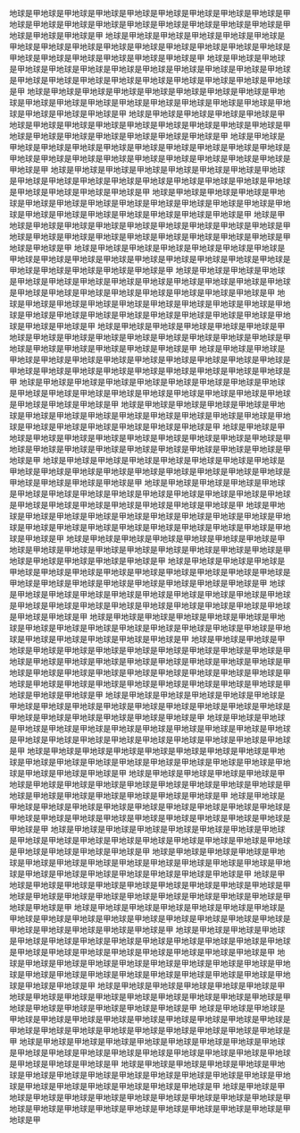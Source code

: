 地球是甲地球是甲地球是甲地球是甲地球是甲地球是甲地球是甲地球是甲地球是甲地球是甲地球是甲地球是甲地球是甲地球是甲地球是甲地球是甲地球是甲地球是甲地球是甲地球是甲地球是甲
地球是甲地球是甲地球是甲地球是甲地球是甲地球是甲地球是甲地球是甲地球是甲地球是甲地球是甲地球是甲地球是甲地球是甲地球是甲地球是甲地球是甲地球是甲地球是甲地球是甲地球是甲
地球是甲地球是甲地球是甲地球是甲地球是甲地球是甲地球是甲地球是甲地球是甲地球是甲地球是甲地球是甲地球是甲地球是甲地球是甲地球是甲地球是甲地球是甲地球是甲地球是甲地球是甲
地球是甲地球是甲地球是甲地球是甲地球是甲地球是甲地球是甲地球是甲地球是甲地球是甲地球是甲地球是甲地球是甲地球是甲地球是甲地球是甲地球是甲地球是甲地球是甲地球是甲地球是甲
地球是甲地球是甲地球是甲地球是甲地球是甲地球是甲地球是甲地球是甲地球是甲地球是甲地球是甲地球是甲地球是甲地球是甲地球是甲地球是甲地球是甲地球是甲地球是甲地球是甲地球是甲
地球是甲地球是甲地球是甲地球是甲地球是甲地球是甲地球是甲地球是甲地球是甲地球是甲地球是甲地球是甲地球是甲地球是甲地球是甲地球是甲地球是甲地球是甲地球是甲地球是甲地球是甲
地球是甲地球是甲地球是甲地球是甲地球是甲地球是甲地球是甲地球是甲地球是甲地球是甲地球是甲地球是甲地球是甲地球是甲地球是甲地球是甲地球是甲地球是甲地球是甲地球是甲地球是甲
地球是甲地球是甲地球是甲地球是甲地球是甲地球是甲地球是甲地球是甲地球是甲地球是甲地球是甲地球是甲地球是甲地球是甲地球是甲地球是甲地球是甲地球是甲地球是甲地球是甲地球是甲
地球是甲地球是甲地球是甲地球是甲地球是甲地球是甲地球是甲地球是甲地球是甲地球是甲地球是甲地球是甲地球是甲地球是甲地球是甲地球是甲地球是甲地球是甲地球是甲地球是甲地球是甲
地球是甲地球是甲地球是甲地球是甲地球是甲地球是甲地球是甲地球是甲地球是甲地球是甲地球是甲地球是甲地球是甲地球是甲地球是甲地球是甲地球是甲地球是甲地球是甲地球是甲地球是甲
地球是甲地球是甲地球是甲地球是甲地球是甲地球是甲地球是甲地球是甲地球是甲地球是甲地球是甲地球是甲地球是甲地球是甲地球是甲地球是甲地球是甲地球是甲地球是甲地球是甲地球是甲
地球是甲地球是甲地球是甲地球是甲地球是甲地球是甲地球是甲地球是甲地球是甲地球是甲地球是甲地球是甲地球是甲地球是甲地球是甲地球是甲地球是甲地球是甲地球是甲地球是甲地球是甲
地球是甲地球是甲地球是甲地球是甲地球是甲地球是甲地球是甲地球是甲地球是甲地球是甲地球是甲地球是甲地球是甲地球是甲地球是甲地球是甲地球是甲地球是甲地球是甲地球是甲地球是甲
地球是甲地球是甲地球是甲地球是甲地球是甲地球是甲地球是甲地球是甲地球是甲地球是甲地球是甲地球是甲地球是甲地球是甲地球是甲地球是甲地球是甲地球是甲地球是甲地球是甲地球是甲
地球是甲地球是甲地球是甲地球是甲地球是甲地球是甲地球是甲地球是甲地球是甲地球是甲地球是甲地球是甲地球是甲地球是甲地球是甲地球是甲地球是甲地球是甲地球是甲地球是甲地球是甲
地球是甲地球是甲地球是甲地球是甲地球是甲地球是甲地球是甲地球是甲地球是甲地球是甲地球是甲地球是甲地球是甲地球是甲地球是甲地球是甲地球是甲地球是甲地球是甲地球是甲地球是甲
地球是甲地球是甲地球是甲地球是甲地球是甲地球是甲地球是甲地球是甲地球是甲地球是甲地球是甲地球是甲地球是甲地球是甲地球是甲地球是甲地球是甲地球是甲地球是甲地球是甲地球是甲
地球是甲地球是甲地球是甲地球是甲地球是甲地球是甲地球是甲地球是甲地球是甲地球是甲地球是甲地球是甲地球是甲地球是甲地球是甲地球是甲地球是甲地球是甲地球是甲地球是甲地球是甲
地球是甲地球是甲地球是甲地球是甲地球是甲地球是甲地球是甲地球是甲地球是甲地球是甲地球是甲地球是甲地球是甲地球是甲地球是甲地球是甲地球是甲地球是甲地球是甲地球是甲地球是甲
地球是甲地球是甲地球是甲地球是甲地球是甲地球是甲地球是甲地球是甲地球是甲地球是甲地球是甲地球是甲地球是甲地球是甲地球是甲地球是甲地球是甲地球是甲地球是甲地球是甲地球是甲
地球是甲地球是甲地球是甲地球是甲地球是甲地球是甲地球是甲地球是甲地球是甲地球是甲地球是甲地球是甲地球是甲地球是甲地球是甲地球是甲地球是甲地球是甲地球是甲地球是甲地球是甲
地球是甲地球是甲地球是甲地球是甲地球是甲地球是甲地球是甲地球是甲地球是甲地球是甲地球是甲地球是甲地球是甲地球是甲地球是甲地球是甲地球是甲地球是甲地球是甲地球是甲地球是甲
地球是甲地球是甲地球是甲地球是甲地球是甲地球是甲地球是甲地球是甲地球是甲地球是甲地球是甲地球是甲地球是甲地球是甲地球是甲地球是甲地球是甲地球是甲地球是甲地球是甲地球是甲
地球是甲地球是甲地球是甲地球是甲地球是甲地球是甲地球是甲地球是甲地球是甲地球是甲地球是甲地球是甲地球是甲地球是甲地球是甲地球是甲地球是甲地球是甲地球是甲地球是甲地球是甲
地球是甲地球是甲地球是甲地球是甲地球是甲地球是甲地球是甲地球是甲地球是甲地球是甲地球是甲地球是甲地球是甲地球是甲地球是甲地球是甲地球是甲地球是甲地球是甲地球是甲地球是甲
地球是甲地球是甲地球是甲地球是甲地球是甲地球是甲地球是甲地球是甲地球是甲地球是甲地球是甲地球是甲地球是甲地球是甲地球是甲地球是甲地球是甲地球是甲地球是甲地球是甲地球是甲
地球是甲地球是甲地球是甲地球是甲地球是甲地球是甲地球是甲地球是甲地球是甲地球是甲地球是甲地球是甲地球是甲地球是甲地球是甲地球是甲地球是甲地球是甲地球是甲地球是甲地球是甲
地球是甲地球是甲地球是甲地球是甲地球是甲地球是甲地球是甲地球是甲地球是甲地球是甲地球是甲地球是甲地球是甲地球是甲地球是甲地球是甲地球是甲地球是甲地球是甲地球是甲地球是甲
地球是甲地球是甲地球是甲地球是甲地球是甲地球是甲地球是甲地球是甲地球是甲地球是甲地球是甲地球是甲地球是甲地球是甲地球是甲地球是甲地球是甲地球是甲地球是甲地球是甲地球是甲
地球是甲地球是甲地球是甲地球是甲地球是甲地球是甲地球是甲地球是甲地球是甲地球是甲地球是甲地球是甲地球是甲地球是甲地球是甲地球是甲地球是甲地球是甲地球是甲地球是甲地球是甲
地球是甲地球是甲地球是甲地球是甲地球是甲地球是甲地球是甲地球是甲地球是甲地球是甲地球是甲地球是甲地球是甲地球是甲地球是甲地球是甲地球是甲地球是甲地球是甲地球是甲地球是甲
地球是甲地球是甲地球是甲地球是甲地球是甲地球是甲地球是甲地球是甲地球是甲地球是甲地球是甲地球是甲地球是甲地球是甲地球是甲地球是甲地球是甲地球是甲地球是甲地球是甲地球是甲
地球是甲地球是甲地球是甲地球是甲地球是甲地球是甲地球是甲地球是甲地球是甲地球是甲地球是甲地球是甲地球是甲地球是甲地球是甲地球是甲地球是甲地球是甲地球是甲地球是甲地球是甲
地球是甲地球是甲地球是甲地球是甲地球是甲地球是甲地球是甲地球是甲地球是甲地球是甲地球是甲地球是甲地球是甲地球是甲地球是甲地球是甲地球是甲地球是甲地球是甲地球是甲地球是甲
地球是甲地球是甲地球是甲地球是甲地球是甲地球是甲地球是甲地球是甲地球是甲地球是甲地球是甲地球是甲地球是甲地球是甲地球是甲地球是甲地球是甲地球是甲地球是甲地球是甲地球是甲
地球是甲地球是甲地球是甲地球是甲地球是甲地球是甲地球是甲地球是甲地球是甲地球是甲地球是甲地球是甲地球是甲地球是甲地球是甲地球是甲地球是甲地球是甲地球是甲地球是甲地球是甲
地球是甲地球是甲地球是甲地球是甲地球是甲地球是甲地球是甲地球是甲地球是甲地球是甲地球是甲地球是甲地球是甲地球是甲地球是甲地球是甲地球是甲地球是甲地球是甲地球是甲地球是甲
地球是甲地球是甲地球是甲地球是甲地球是甲地球是甲地球是甲地球是甲地球是甲地球是甲地球是甲地球是甲地球是甲地球是甲地球是甲地球是甲地球是甲地球是甲地球是甲地球是甲地球是甲
地球是甲地球是甲地球是甲地球是甲地球是甲地球是甲地球是甲地球是甲地球是甲地球是甲地球是甲地球是甲地球是甲地球是甲地球是甲地球是甲地球是甲地球是甲地球是甲地球是甲地球是甲
地球是甲地球是甲地球是甲地球是甲地球是甲地球是甲地球是甲地球是甲地球是甲地球是甲地球是甲地球是甲地球是甲地球是甲地球是甲地球是甲地球是甲地球是甲地球是甲地球是甲地球是甲
地球是甲地球是甲地球是甲地球是甲地球是甲地球是甲地球是甲地球是甲地球是甲地球是甲地球是甲地球是甲地球是甲地球是甲地球是甲地球是甲地球是甲地球是甲地球是甲地球是甲地球是甲
地球是甲地球是甲地球是甲地球是甲地球是甲地球是甲地球是甲地球是甲地球是甲地球是甲地球是甲地球是甲地球是甲地球是甲地球是甲地球是甲地球是甲地球是甲地球是甲地球是甲地球是甲
